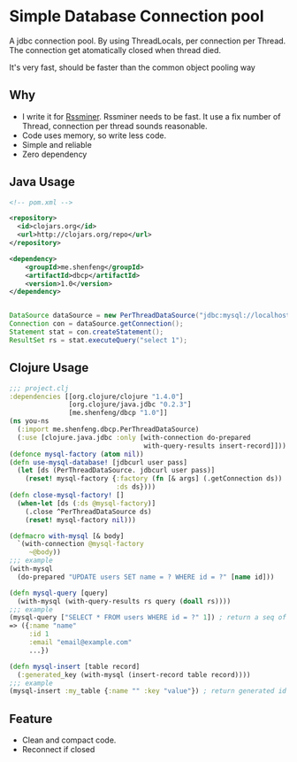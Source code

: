 # Simple Database Connection pool

A jdbc connection pool. By using ThreadLocals, per connection per Thread. The connection get atomatically closed when thread died.

It's very fast, should be faster than the common object pooling way

## Why

* I write it for [Rssminer](http://rssminer.net). Rssminer needs to be fast. It use a fix number of Thread, connection
  per thread sounds reasonable.
* Code uses memory, so write less code.
* Simple and reliable
* Zero dependency

## Java Usage

```xml
<!-- pom.xml -->

<repository>
  <id>clojars.org</id>
  <url>http://clojars.org/repo</url>
</repository>

<dependency>
    <groupId>me.shenfeng</groupId>
    <artifactId>dbcp</artifactId>
    <version>1.0</version>
</dependency>

```

```java

DataSource dataSource = new PerThreadDataSource("jdbc:mysql://localhost/test", "root", "pass");
Connection con = dataSource.getConnection();
Statement stat = con.createStatement();
ResultSet rs = stat.executeQuery("select 1");

```

## Clojure Usage

```clj
;;; project.clj
:dependencies [[org.clojure/clojure "1.4.0"]
               [org.clojure/java.jdbc "0.2.3"]
               [me.shenfeng/dbcp "1.0"]]
(ns you-ns
  (:import me.shenfeng.dbcp.PerThreadDataSource)
  (:use [clojure.java.jdbc :only [with-connection do-prepared
                                  with-query-results insert-record]]))
(defonce mysql-factory (atom nil))
(defn use-mysql-database! [jdbcurl user pass]
  (let [ds (PerThreadDataSource. jdbcurl user pass)]
    (reset! mysql-factory {:factory (fn [& args] (.getConnection ds))
                           :ds ds})))
(defn close-mysql-factory! []
  (when-let [ds (:ds @mysql-factory)]
    (.close ^PerThreadDataSource ds)
    (reset! mysql-factory nil)))

(defmacro with-mysql [& body]
  `(with-connection @mysql-factory
     ~@body))
;;; example
(with-mysql
  (do-prepared "UPDATE users SET name = ? WHERE id = ?" [name id]))

(defn mysql-query [query]
  (with-mysql (with-query-results rs query (doall rs))))
;;; example
(mysql-query ["SELECT * FROM users WHERE id = ?" 1]) ; return a seq of map
=> ({:name "name"
     :id 1
     :email "email@example.com"
     ...})

(defn mysql-insert [table record]
  (:generated_key (with-mysql (insert-record table record))))
;;; example
(mysql-insert :my_table {:name "" :key "value"}) ; return generated id

```

## Feature
* Clean and compact code.
* Reconnect if closed

